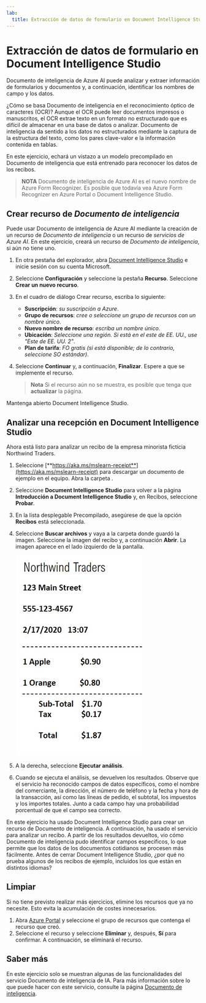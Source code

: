 ```yaml
---
lab:
  title: Extracción de datos de formulario en Document Intelligence Studio
---
```


# Extracción de datos de formulario en Document Intelligence Studio

Documento de inteligencia de Azure AI puede analizar y extraer información de formularios y documentos y, a continuación, identificar los nombres de campo y los datos. 

¿Cómo se basa Documento de inteligencia en el reconocimiento óptico de caracteres (OCR)? Aunque el OCR puede leer documentos impresos o manuscritos, el OCR extrae texto en un formato no estructurado que es difícil de almacenar en una base de datos o analizar. Documento de inteligencia da sentido a los datos no estructurados mediante la captura de la estructura del texto, como los pares clave-valor e la información contenida en tablas. 

En este ejercicio, echará un vistazo a un modelo precompilado en Documento de inteligencia que está entrenado para reconocer los datos de los recibos. 

> **NOTA** Documento de inteligencia de Azure AI es el nuevo nombre de Azure Form Recognizer. Es posible que todavía vea Azure Form Recognizer en Azure Portal o Document Intelligence Studio.

## Crear recurso de *Documento de inteligencia*

Puede usar Documento de inteligencia de Azure AI mediante la creación de un recurso de *Documento de inteligencia* o un recurso de *servicios de Azure AI*. En este ejercicio, creará un recurso de *Documento de inteligencia*, si aún no tiene uno.

1. En otra pestaña del explorador, abra [Document Intelligence Studio](https://formrecognizer.appliedai.azure.com/studio) e inicie sesión con su cuenta Microsoft.
1. Seleccione **Configuración** y seleccione la pestaña **Recurso**. Seleccione **Crear un nuevo recurso**.
1. En el cuadro de diálogo Crear recurso, escriba lo siguiente:
    - **Suscripción**: *su suscripción a Azure*.
    - **Grupo de recursos**: *cree o seleccione un grupo de recursos con un nombre único*.
    - **Nuevo nombre de recurso**: *escriba un nombre único*.
    - **Ubicación**: *Seleccione una región. Si está en el este de EE. UU., use "Este de EE. UU. 2"*.
    - **Plan de tarifa**: *FO gratis (si está disponible; de lo contrario, seleccione SO estándar)*.
1. Seleccione **Continuar** y, a continuación, **Finalizar**. Espere a que se implemente el recurso.

    >**Nota** Si el recurso aún no se muestra, es posible que tenga que **actualizar** la página.

Mantenga abierto Document Intelligence Studio.

## Analizar una recepción en Document Intelligence Studio

Ahora está listo para analizar un recibo de la empresa minorista ficticia Northwind Traders.

1. Seleccione [**https://aka.ms/mslearn-receipt**](https://aka.ms/mslearn-receipt) para descargar un documento de ejemplo en el equipo. Abra la carpeta . 
1. Seleccione **Document Intelligence Studio** para volver a la página **Introducción a Document Intelligence Studio** y, en Recibos, seleccione **Probar**.
1. En la lista desplegable Precompilado, asegúrese de que la opción **Recibos** está seleccionada.
1. Seleccione **Buscar archivos** y vaya a la carpeta donde guardó la imagen. Seleccione la imagen del recibo y, a continuación **Abrir**. La imagen aparece en el lado izquierdo de la pantalla.

    ![Captura de pantalla de un recibo de northwind.](media/document-intelligence/receipt.jpg)

1. A la derecha, seleccione **Ejecutar análisis**.
1. Cuando se ejecuta el análisis, se devuelven los resultados. Observe que el servicio ha reconocido campos de datos específicos, como el nombre del comerciante, la dirección, el número de teléfono y la fecha y hora de la transacción, así como las líneas de pedido, el subtotal, los impuestos y los importes totales. Junto a cada campo hay una probabilidad porcentual de que el campo sea correcto.

En este ejercicio ha usado Document Intelligence Studio para crear un recurso de Documento de inteligencia. A continuación, ha usado el servicio para analizar un recibo. A partir de los resultados devueltos, vio cómo Documento de inteligencia pudo identificar campos específicos, lo que permite que los datos de los documentos cotidianos se procesen más fácilmente. Antes de cerrar Document Intelligence Studio, ¿por qué no prueba algunos de los recibos de ejemplo, incluidos los que están en distintos idiomas?

## Limpiar

Si no tiene previsto realizar más ejercicios, elimine los recursos que ya no necesite. Esto evita la acumulación de costes innecesarios.

1. Abra [Azure Portal]( https://portal.azure.com) y seleccione el grupo de recursos que contenga el recurso que creó.
1. Seleccione el recurso y seleccione **Eliminar** y, después, **Sí** para confirmar. A continuación, se eliminará el recurso.

## Saber más

En este ejercicio solo se muestran algunas de las funcionalidades del servicio Documento de inteligencia de IA. Para más información sobre lo que puede hacer con este servicio, consulte la página [Documento de inteligencia](https://learn.microsoft.com/azure/ai-services/document-intelligence/overview?view=doc-intel-3.1.0).
